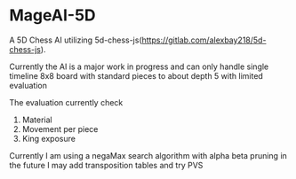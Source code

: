 # MageAI-5D
A 5D Chess AI utilizing 5d-chess-js(https://gitlab.com/alexbay218/5d-chess-js).

Currently the AI is a major work in progress and can only handle single timeline 8x8 board with standard pieces to about depth 5 with limited evaluation

The evaluation currently check
1. Material
2. Movement per piece
3. King exposure

Currently I am using a negaMax search algorithm with alpha beta pruning in the future I may add transposition tables and try PVS 

